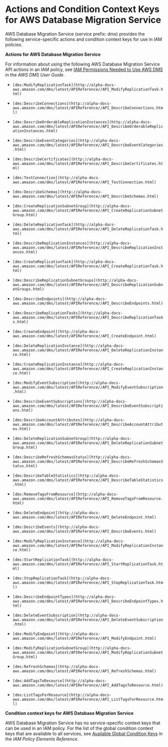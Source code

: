 # Actions and Condition Context Keys for AWS Database Migration Service<a name="list_dms"></a>

AWS Database Migration Service \(service prefix: dms\) provides the following service\-specific actions and condition context keys for use in IAM policies\.

**Actions for AWS Database Migration Service**

For information about using the following AWS Database Migration Service API actions in an IAM policy, see [IAM Permissions Needed to Use AWS DMS](http://alpha-docs-aws.amazon.com/dms/latest/userguide//CHAP_Security.html#CHAP_Security.IAMPermissions) in the *AWS DMS User Guide*\.

+ `[dms:ModifyReplicationTask](http://alpha-docs-aws.amazon.com/dms/latest/APIReference//API_ModifyReplicationTask.html)`

+ `[dms:DescribeConnections](http://alpha-docs-aws.amazon.com/dms/latest/APIReference//API_DescribeConnections.html)`

+ `[dms:DescribeOrderableReplicationInstances](http://alpha-docs-aws.amazon.com/dms/latest/APIReference//API_DescribeOrderableReplicationInstances.html)`

+ `[dms:DescribeEventCategories](http://alpha-docs-aws.amazon.com/dms/latest/APIReference//API_DescribeEventCategories.html)`

+ `[dms:DescribeCertificates](http://alpha-docs-aws.amazon.com/dms/latest/APIReference//API_DescribeCertificates.html)`

+ `[dms:TestConnection](http://alpha-docs-aws.amazon.com/dms/latest/APIReference//API_TestConnection.html)`

+ `[dms:DescribeSchemas](http://alpha-docs-aws.amazon.com/dms/latest/APIReference//API_DescribeSchemas.html)`

+ `[dms:CreateReplicationSubnetGroup](http://alpha-docs-aws.amazon.com/dms/latest/APIReference//API_CreateReplicationSubnetGroup.html)`

+ `[dms:DeleteReplicationTask](http://alpha-docs-aws.amazon.com/dms/latest/APIReference//API_DeleteReplicationTask.html)`

+ `[dms:DescribeReplicationInstances](http://alpha-docs-aws.amazon.com/dms/latest/APIReference//API_DescribeReplicationInstances.html)`

+ `[dms:CreateReplicationTask](http://alpha-docs-aws.amazon.com/dms/latest/APIReference//API_CreateReplicationTask.html)`

+ `[dms:DescribeReplicationSubnetGroups](http://alpha-docs-aws.amazon.com/dms/latest/APIReference//API_DescribeReplicationSubnetGroups.html)`

+ `[dms:DescribeEndpoints](http://alpha-docs-aws.amazon.com/dms/latest/APIReference//API_DescribeEndpoints.html)`

+ `[dms:DescribeReplicationTasks](http://alpha-docs-aws.amazon.com/dms/latest/APIReference//API_DescribeReplicationTasks.html)`

+ `[dms:CreateEndpoint](http://alpha-docs-aws.amazon.com/dms/latest/APIReference//API_CreateEndpoint.html)`

+ `[dms:DeleteReplicationInstance](http://alpha-docs-aws.amazon.com/dms/latest/APIReference//API_DeleteReplicationInstance.html)`

+ `[dms:CreateReplicationInstance](http://alpha-docs-aws.amazon.com/dms/latest/APIReference//API_CreateReplicationInstance.html)`

+ `[dms:ModifyEventSubscription](http://alpha-docs-aws.amazon.com/dms/latest/APIReference//API_ModifyEventSubscription.html)`

+ `[dms:DescribeEventSubscriptions](http://alpha-docs-aws.amazon.com/dms/latest/APIReference//API_DescribeEventSubscriptions.html)`

+ `[dms:DescribeAccountAttributes](http://alpha-docs-aws.amazon.com/dms/latest/APIReference//API_DescribeAccountAttributes.html)`

+ `[dms:DeleteReplicationSubnetGroup](http://alpha-docs-aws.amazon.com/dms/latest/APIReference//API_DeleteReplicationSubnetGroup.html)`

+ `[dms:DescribeRefreshSchemasStatus](http://alpha-docs-aws.amazon.com/dms/latest/APIReference//API_DescribeRefreshSchemasStatus.html)`

+ `[dms:DescribeTableStatistics](http://alpha-docs-aws.amazon.com/dms/latest/APIReference//API_DescribeTableStatistics.html)`

+ `[dms:RemoveTagsFromResource](http://alpha-docs-aws.amazon.com/dms/latest/APIReference//API_RemoveTagsFromResource.html)`

+ `[dms:DeleteEndpoint](http://alpha-docs-aws.amazon.com/dms/latest/APIReference//API_DeleteEndpoint.html)`

+ `[dms:DescribeEvents](http://alpha-docs-aws.amazon.com/dms/latest/APIReference//API_DescribeEvents.html)`

+ `[dms:ModifyReplicationInstance](http://alpha-docs-aws.amazon.com/dms/latest/APIReference//API_ModifyReplicationInstance.html)`

+ `[dms:StartReplicationTask](http://alpha-docs-aws.amazon.com/dms/latest/APIReference//API_StartReplicationTask.html)`

+ `[dms:StopReplicationTask](http://alpha-docs-aws.amazon.com/dms/latest/APIReference//API_StopReplicationTask.html)`

+ `[dms:DescribeEndpointTypes](http://alpha-docs-aws.amazon.com/dms/latest/APIReference//API_DescribeEndpointTypes.html)`

+ `[dms:DeleteEventSubscription](http://alpha-docs-aws.amazon.com/dms/latest/APIReference//API_DeleteEventSubscription.html)`

+ `[dms:ModifyEndpoint](http://alpha-docs-aws.amazon.com/dms/latest/APIReference//API_ModifyEndpoint.html)`

+ `[dms:ModifyReplicationSubnetGroup](http://alpha-docs-aws.amazon.com/dms/latest/APIReference//API_ModifyReplicationSubnetGroup.html)`

+ `[dms:RefreshSchemas](http://alpha-docs-aws.amazon.com/dms/latest/APIReference//API_RefreshSchemas.html)`

+ `[dms:AddTagsToResource](http://alpha-docs-aws.amazon.com/dms/latest/APIReference//API_AddTagsToResource.html)`

+ `[dms:ListTagsForResource](http://alpha-docs-aws.amazon.com/dms/latest/APIReference//API_ListTagsForResource.html)`

**Condition context keys for AWS Database Migration Service**

AWS Database Migration Service has no service\-specific context keys that can be used in an IAM policy\. For the list of the global condition context keys that are available to all services, see [Available Global Condition Keys](reference_policies_condition-keys.md#AvailableKeys) in the *IAM Policy Elements Reference*\.